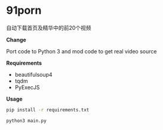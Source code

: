 # 91porn
自动下载首页及精华中的前20个视频

**Change**

Port code to Python 3 and mod code to get real video source

**Requirements**
- beautifulsoup4
- tqdm
- PyExecJS

**Usage**
```bash
pip install -r requirements.txt

python3 main.py
```
